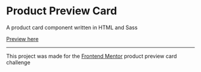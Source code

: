 # Product Preview Card
A product card component written in HTML and Sass

[Preview here](https://alchemetic.github.io/product-preview-card/)

---
This project was made for the [Frontend Mentor](https://www.frontendmentor.io/) product preview card challenge
